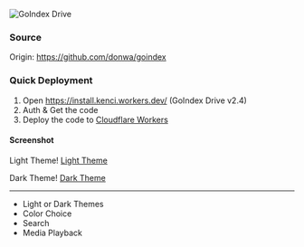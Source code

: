 
![GoIndex Drive](https://raw.githubusercontent.com/kulokenci/goindex-drive/master/go-drive-logo.png)

### Source
Origin: https://github.com/donwa/goindex

### Quick Deployment
1. Open https://install.kenci.workers.dev/ (GoIndex Drive v2.4)
2. Auth & Get the code
3. Deploy the code to [Cloudflare Workers](https://www.cloudflare.com/)

#### Screenshot
Light Theme!
[Light Theme](https://raw.githubusercontent.com/kulokenci/goindex-drive/master/screenshot/material-light.png)

Dark Theme!
[Dark Theme](https://raw.githubusercontent.com/kulokenci/goindex-drive/master/screenshot/material-dark.png)

---
- Light or Dark Themes
- Color Choice
- Search
- Media Playback
